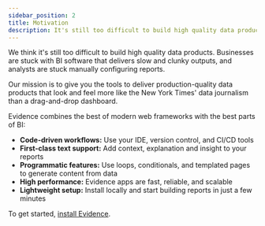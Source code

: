 ```yaml
---
sidebar_position: 2
title: Motivation
description: It's still too difficult to build high quality data products. We give you the tools to deliver production-quality data products that feel more like the New York Times' data journalism than a drag-and-drop dashboard.
---
```


We think it's still too difficult to build high quality data products. Businesses are stuck with BI software that delivers slow and clunky outputs, and analysts are stuck manually configuring reports.

Our mission is to give you the tools to deliver production-quality data products that look and feel more like the New York Times' data journalism than a drag-and-drop dashboard.

Evidence combines the best of modern web frameworks with the best parts of BI:

- **Code-driven workflows:** Use your IDE, version control, and CI/CD tools
- **First-class text support:** Add context, explanation and insight to your reports
- **Programmatic features:** Use loops, conditionals, and templated pages to generate content from data
- **High performance:** Evidence apps are fast, reliable, and scalable
- **Lightweight setup:** Install locally and start building reports in just a few minutes

To get started, [install Evidence](/install-evidence).
